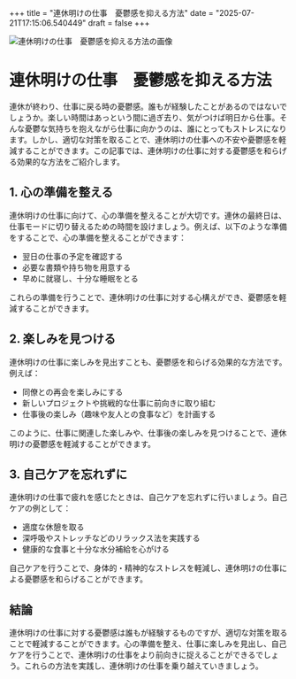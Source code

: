 +++
title = "連休明けの仕事　憂鬱感を抑える方法"
date = "2025-07-21T17:15:06.540449"
draft = false
+++

![連休明けの仕事　憂鬱感を抑える方法の画像](../images/2025-07-21-連休明けの仕事　憂鬱感を抑える方法.jpg)

# 連休明けの仕事　憂鬱感を抑える方法

連休が終わり、仕事に戻る時の憂鬱感。誰もが経験したことがあるのではないでしょうか。楽しい時間はあっという間に過ぎ去り、気がつけば明日から仕事。そんな憂鬱な気持ちを抱えながら仕事に向かうのは、誰にとってもストレスになります。しかし、適切な対策を取ることで、連休明けの仕事への不安や憂鬱感を軽減することができます。この記事では、連休明けの仕事に対する憂鬱感を和らげる効果的な方法をご紹介します。

## 1. 心の準備を整える

連休明けの仕事に向けて、心の準備を整えることが大切です。連休の最終日は、仕事モードに切り替えるための時間を設けましょう。例えば、以下のような準備をすることで、心の準備を整えることができます：

- 翌日の仕事の予定を確認する
- 必要な書類や持ち物を用意する
- 早めに就寝し、十分な睡眠をとる

これらの準備を行うことで、連休明けの仕事に対する心構えができ、憂鬱感を軽減することができます。

## 2. 楽しみを見つける

連休明けの仕事に楽しみを見出すことも、憂鬱感を和らげる効果的な方法です。例えば：

- 同僚との再会を楽しみにする
- 新しいプロジェクトや挑戦的な仕事に前向きに取り組む
- 仕事後の楽しみ（趣味や友人との食事など）を計画する

このように、仕事に関連した楽しみや、仕事後の楽しみを見つけることで、連休明けの憂鬱感を軽減することができます。

## 3. 自己ケアを忘れずに

連休明けの仕事で疲れを感じたときは、自己ケアを忘れずに行いましょう。自己ケアの例として：

- 適度な休憩を取る
- 深呼吸やストレッチなどのリラックス法を実践する
- 健康的な食事と十分な水分補給を心がける

自己ケアを行うことで、身体的・精神的なストレスを軽減し、連休明けの仕事による憂鬱感を和らげることができます。

## 結論

連休明けの仕事に対する憂鬱感は誰もが経験するものですが、適切な対策を取ることで軽減することができます。心の準備を整え、仕事に楽しみを見出し、自己ケアを行うことで、連休明けの仕事をより前向きに捉えることができるでしょう。これらの方法を実践し、連休明けの仕事を乗り越えていきましょう。

